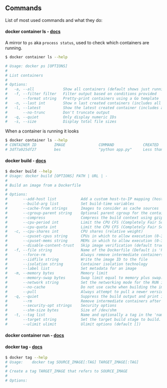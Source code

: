 ## Commands

List of most used commands and what they do:

#### docker container ls - [docs](https://docs.docker.com/engine/reference/commandline/container_ls/)

A mirror to `ps` aka `process status`, used to check which containers are running.

```sh
$ docker container ls --help

# Usage: docker ps [OPTIONS]
#
# List containers
#
# Options:
#   -a, --all             Show all containers (default shows just running)
#   -f, --filter filter   Filter output based on conditions provided
#       --format string   Pretty-print containers using a Go template
#   -n, --last int        Show n last created containers (includes all states) (default -1)
#   -l, --latest          Show the latest created container (includes all states)
#       --no-trunc        Don't truncate output
#   -q, --quiet           Only display numeric IDs
#   -s, --size            Display total file sizes
```

When a container is running it looks
```sh
$ docker container ls --help
# CONTAINER ID        IMAGE               COMMAND             CREATED                  STATUS              PORTS                  NAMES
# 3df7a925df27        bes                 "python app.py"     Less than a second ago   Up 3 seconds        0.0.0.0:3999->80/tcp   serene_feynman
```

#### docker build - [docs](https://docs.docker.com/engine/reference/commandline/build/)


```sh
$ docker build --help
# Usage: docker build [OPTIONS] PATH | URL | -
#
# Build an image from a Dockerfile
#
# Options:
#       --add-host list           Add a custom host-to-IP mapping (host:ip)
#       --build-arg list          Set build-time variables
#       --cache-from strings      Images to consider as cache sources
#       --cgroup-parent string    Optional parent cgroup for the container
#       --compress                Compress the build context using gzip
#       --cpu-period int          Limit the CPU CFS (Completely Fair Scheduler) period
#       --cpu-quota int           Limit the CPU CFS (Completely Fair Scheduler) quota
#   -c, --cpu-shares int          CPU shares (relative weight)
#       --cpuset-cpus string      CPUs in which to allow execution (0-3, 0,1)
#       --cpuset-mems string      MEMs in which to allow execution (0-3, 0,1)
#       --disable-content-trust   Skip image verification (default true)
#   -f, --file string             Name of the Dockerfile (Default is 'PATH/Dockerfile')
#       --force-rm                Always remove intermediate containers
#       --iidfile string          Write the image ID to the file
#       --isolation string        Container isolation technology
#       --label list              Set metadata for an image
#   -m, --memory bytes            Memory limit
#       --memory-swap bytes       Swap limit equal to memory plus swap: '-1' to enable unlimited swap
#       --network string          Set the networking mode for the RUN instructions during build (default "default")
#       --no-cache                Do not use cache when building the image
#       --pull                    Always attempt to pull a newer version of the image
#   -q, --quiet                   Suppress the build output and print image ID on success
#       --rm                      Remove intermediate containers after a successful build (default true)
#       --security-opt strings    Security options
#       --shm-size bytes          Size of /dev/shm
#   -t, --tag list                Name and optionally a tag in the 'name:tag' format
#       --target string           Set the target build stage to build.
#       --ulimit ulimit           Ulimit options (default [])
```

#### docker container run - [docs](https://docs.docker.com/engine/reference/commandline/container_run/)

#### docker tag - [docs](https://docs.docker.com/engine/reference/commandline/tag/)

```sh
$ docker tag --help
# Usage:	docker tag SOURCE_IMAGE[:TAG] TARGET_IMAGE[:TAG]
#
# Create a tag TARGET_IMAGE that refers to SOURCE_IMAGE
#
# Options:
```
